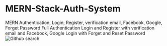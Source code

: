 # MERN-Stack-Auth-System

MERN Authentication, Login, Register, verification email, Facebook, Google, Forget Password
Full Authentication  Login and Register with verification email and Facebook, Google Login with Forget and Reset Password
![Github search](https://user-images.githubusercontent.com/25937925/77971844-11870400-72f0-11ea-8224-7e21a4f02a0a.png)
